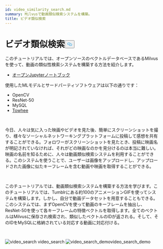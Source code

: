 ```yaml
---
id: video_similarity_search.md
summary: Milvusで動画類似検索システムを構築。
title: ビデオ類似検索
---
```

<h1 id="Video-Similarity-Search" class="common-anchor-header">ビデオ類似検索<button data-href="#Video-Similarity-Search" class="anchor-icon" translate="no">
      <svg translate="no"
        aria-hidden="true"
        focusable="false"
        height="20"
        version="1.1"
        viewBox="0 0 16 16"
        width="16"
      >
        <path
          fill="#0092E4"
          fill-rule="evenodd"
          d="M4 9h1v1H4c-1.5 0-3-1.69-3-3.5S2.55 3 4 3h4c1.45 0 3 1.69 3 3.5 0 1.41-.91 2.72-2 3.25V8.59c.58-.45 1-1.27 1-2.09C10 5.22 8.98 4 8 4H4c-.98 0-2 1.22-2 2.5S3 9 4 9zm9-3h-1v1h1c1 0 2 1.22 2 2.5S13.98 12 13 12H9c-.98 0-2-1.22-2-2.5 0-.83.42-1.64 1-2.09V6.25c-1.09.53-2 1.84-2 3.25C6 11.31 7.55 13 9 13h4c1.45 0 3-1.69 3-3.5S14.5 6 13 6z"
        ></path>
      </svg>
    </button></h1><p>このチュートリアルでは、オープンソースのベクトルデータベースであるMilvusを使って、動画の類似性検索システムを構築する方法を紹介します。</p>
<ul>
<li><a href="https://github.com/towhee-io/examples/tree/main/video/reverse_video_search">オープンJupyterノートブック</a></li>
</ul>
<p>使用したMLモデルとサードパーティソフトウェアは以下の通りです：</p>
<ul>
<li>OpenCV</li>
<li>ResNet-50</li>
<li>MySQL</li>
<li><a href="https://towhee.io/">Towhee</a></li>
</ul>
<p><br/></p>
<p>今日、人々は気に入った映画やビデオを見た後、簡単にスクリーンショットを撮り、様々なソーシャルネットワーキングプラットフォームに投稿して感想を共有することができる。フォロワーがスクリーンショットを見たとき、投稿に映画名が明記されていなければ、それがどの映画なのかを見分けるのは本当に難しい。映画の名前を知るために、人々は動画類似検索システムを利用することができる。このシステムを使うことで、ユーザーは画像をアップロードし、アップロードされた画像に似たキーフレームを含む動画や映画を取得することができる。</p>
<p><br/></p>
<p>このチュートリアルでは、動画類似検索システムを構築する方法を学びます。このチュートリアルでは、Tumblrにある約100のアニメーションGIFを使ってシステムを構築します。しかし、自分で動画データセットを用意することもできる。このシステムでは、まずOpenCVを使って動画のキーフレームを抽出し、ResNet-50を使って各キーフレームの特徴ベクトルを取得します。全てのベクトルはMilvusに保存され検索され、類似したベクトルのIDが返される。そして、そのIDをMySQLに格納されている対応する動画に対応付ける。</p>
<p><br/></p>
<p>
  
   <span class="img-wrapper"> <img translate="no" src="/docs/v2.4.x/assets/video_search.png" alt="video_search" class="doc-image" id="video_search" />
   </span> <span class="img-wrapper"> <span>video_search</span> </span> <span class="img-wrapper"> <img translate="no" src="/docs/v2.4.x/assets/video_search_demo.gif" alt="video_search_demo" class="doc-image" id="video_search_demo" /><span>video_search_demo</span> </span></p>
